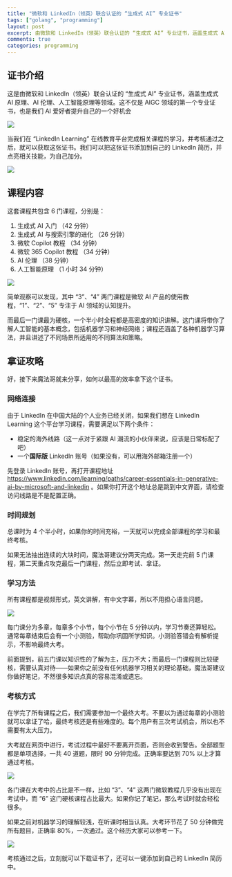 ```yaml
---
title: "微软和 LinkedIn（领英）联合认证的 “生成式 AI” 专业证书"
tags: ["golang", "programming"]
layout: post
excerpt: 由微软和 LinkedIn（领英）联合认证的 “生成式 AI” 专业证书，涵盖生成式 AI 原理、AI 伦理、人工智能原理等领域。
comments: true
categories: programming
---
```

## 证书介绍
这是由微软和 LinkedIn（领英）联合认证的 “生成式 AI” 专业证书，涵盖生成式 AI 原理、AI 伦理、人工智能原理等领域。这不仅是 AIGC 领域的第一个专业证书，也是我们 AI 爱好者提升自己的一个好机会

![](https://pic.superbed.cc/item/670bceb0fa9f77b4dcb25911.png)

当我们在 “LinkedIn Learning” 在线教育平台完成相关课程的学习，并考核通过之后，就可以获取这张证书。我们可以把这张证书添加到自己的 LinkedIn 简历，并点亮相关技能，为自己加分。

![](https://pic.superbed.cc/item/670bceb0fa9f77b4dcb25911.png)

 ## 课程内容
 这套课程共包含 6 门课程，分别是：
 
 1. 生成式 AI 入门 （42 分钟）
 2. 生成式 AI 与搜索引擎的进化 （26 分钟）
 3. 微软 Copilot 教程 （34 分钟）
 4. 微软 365 Copilot 教程 （34 分钟）
 5. AI 伦理 （38 分钟）
 6. 人工智能原理 （1 小时 34 分钟）

![](https://pic.superbed.cc/item/670bcf95fa9f77b4dcb2685f.png)

简单观察可以发现，其中 “3”、“4” 两门课程是微软 AI 产品的使用教程，“1”、“2”、“5” 专注于 AI 领域的认知提升。

而最后一门课最为硬核，一个半小时全程都是高密度的知识讲解。这门课将带你了解人工智能的基本概念，包括机器学习和神经网络；课程还涵盖了各种机器学习算法，并且讲述了不同场景所适用的不同算法和策略。

## 拿证攻略
好，接下来魔法哥就来分享，如何以最高的效率拿下这个证书。
 
 ### 网络连接
 由于 LinkedIn 在中国大陆的个人业务已经关闭，如果我们想在 LinkedIn Learning 这个平台学习课程，需要满足以下两个条件：
 
 * 稳定的海外线路（这一点对于紧跟 AI 潮流的小伙伴来说，应该是日常标配了吧）
 * 一个**国际版** LinkedIn 账号（如果没有，可以用海外邮箱注册一个）
 
 先登录 LinkedIn 账号，再打开课程地址 https://www.linkedin.com/learning/paths/career-essentials-in-generative-ai-by-microsoft-and-linkedin 。如果你打开这个地址总是跳到中文界面，请检查访问线路是不是配置正确。
 
 ### 时间规划
 总课时为 4 个半小时，如果你的时间充裕，一天就可以完成全部课程的学习和最终考核。
 
 如果无法抽出连续的大块时间，魔法哥建议分两天完成。第一天走完前 5 门课程，第二天重点攻克最后一门课程，然后立即考试、拿证。
 
 ### 学习方法
 所有课程都是视频形式，英文讲解，有中文字幕，所以不用担心语言问题。
 
 ![](https://pic.superbed.cc/item/670bd079fa9f77b4dcb274ed.png)
 
 每门课分为多章，每章多个小节，每个小节在 5 分钟以内，学习节奏还算轻松。通常每章结束后会有一个小测验，帮助你巩固所学知识。小测验答错会有解析提示，不影响最终大考。
 
前面提到，前五门课以知识性的了解为主，压力不大；而最后一门课程则比较硬核，需要认真对待——如果你之前没有任何机器学习相关的理论基础，魔法哥建议你做好笔记，不然很多知识点真的容易混淆或遗忘。
 
 ### 考核方式
 在学完了所有课程之后，我们需要参加一个最终大考。不要以为通过每章的小测验就可以拿证了哈，最终考核还是有些难度的。每个用户有三次考试机会，所以也不需要有太大压力。

 大考就在网页中进行，考试过程中最好不要离开页面，否则会收到警告。全部题型都是单项选择，一共 40 道题，限时 90 分钟完成。正确率要达到 70% 以上才算通过考核。
 
 ![](https://pic.superbed.cc/item/670bd038fa9f77b4dcb27161.png)

各门课在大考中的占比是不一样，比如 “3”、“4” 这两门微软教程几乎没有出现在考试中，而 “6” 这门硬核课程占比最大。如果你记了笔记，那么考试时就会轻松很多。

如果之前对机器学习的理解较浅，在听课时相当认真。大考环节花了 50 分钟做完所有题目，正确率 80%，一次通过。这个经历大家可以参考一下。

![](https://pic.superbed.cc/item/670bd095fa9f77b4dcb276d3.png)

考核通过之后，立刻就可以下载证书了，还可以一键添加到自己的 LinkedIn 简历中。

